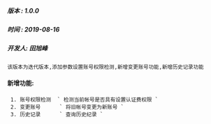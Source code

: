##### 版本  : 1.0.0
##### 时间  : 2019-08-16
##### 开发人: 田旭峰
```
该版本为迭代版本,添加参数设置账号权限检测,新增变更账号功能,新增历史记录功能
``` 
#### 新增功能:
```
 1. 账号权限检测  ` 检测当前帐号是否具有设置认证费权限 `
 2. 变更账号      ` 将旧帐号变更为新账号 `
 3. 历史记录      ` 查询历史纪录 `
 
``` 
